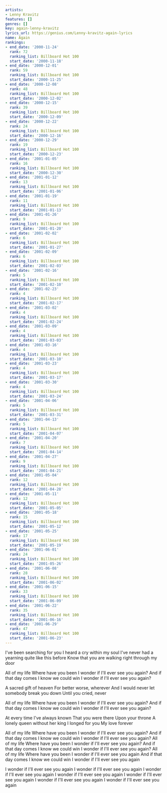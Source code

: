 ```yaml
---
artists:
- Lenny Kravitz
features: []
genres: []
key: again-lenny-kravitz
lyrics_url: https://genius.com/Lenny-kravitz-again-lyrics
name: Again
rankings:
- end_date: '2000-11-24'
  rank: 72
  ranking_list: Billboard Hot 100
  start_date: '2000-11-18'
- end_date: '2000-12-01'
  rank: 59
  ranking_list: Billboard Hot 100
  start_date: '2000-11-25'
- end_date: '2000-12-08'
  rank: 48
  ranking_list: Billboard Hot 100
  start_date: '2000-12-02'
- end_date: '2000-12-15'
  rank: 39
  ranking_list: Billboard Hot 100
  start_date: '2000-12-09'
- end_date: '2000-12-22'
  rank: 24
  ranking_list: Billboard Hot 100
  start_date: '2000-12-16'
- end_date: '2000-12-29'
  rank: 19
  ranking_list: Billboard Hot 100
  start_date: '2000-12-23'
- end_date: '2001-01-05'
  rank: 16
  ranking_list: Billboard Hot 100
  start_date: '2000-12-30'
- end_date: '2001-01-12'
  rank: 13
  ranking_list: Billboard Hot 100
  start_date: '2001-01-06'
- end_date: '2001-01-19'
  rank: 11
  ranking_list: Billboard Hot 100
  start_date: '2001-01-13'
- end_date: '2001-01-26'
  rank: 9
  ranking_list: Billboard Hot 100
  start_date: '2001-01-20'
- end_date: '2001-02-02'
  rank: 6
  ranking_list: Billboard Hot 100
  start_date: '2001-01-27'
- end_date: '2001-02-09'
  rank: 6
  ranking_list: Billboard Hot 100
  start_date: '2001-02-03'
- end_date: '2001-02-16'
  rank: 5
  ranking_list: Billboard Hot 100
  start_date: '2001-02-10'
- end_date: '2001-02-23'
  rank: 4
  ranking_list: Billboard Hot 100
  start_date: '2001-02-17'
- end_date: '2001-03-02'
  rank: 4
  ranking_list: Billboard Hot 100
  start_date: '2001-02-24'
- end_date: '2001-03-09'
  rank: 4
  ranking_list: Billboard Hot 100
  start_date: '2001-03-03'
- end_date: '2001-03-16'
  rank: 4
  ranking_list: Billboard Hot 100
  start_date: '2001-03-10'
- end_date: '2001-03-23'
  rank: 4
  ranking_list: Billboard Hot 100
  start_date: '2001-03-17'
- end_date: '2001-03-30'
  rank: 4
  ranking_list: Billboard Hot 100
  start_date: '2001-03-24'
- end_date: '2001-04-06'
  rank: 5
  ranking_list: Billboard Hot 100
  start_date: '2001-03-31'
- end_date: '2001-04-13'
  rank: 5
  ranking_list: Billboard Hot 100
  start_date: '2001-04-07'
- end_date: '2001-04-20'
  rank: 7
  ranking_list: Billboard Hot 100
  start_date: '2001-04-14'
- end_date: '2001-04-27'
  rank: 9
  ranking_list: Billboard Hot 100
  start_date: '2001-04-21'
- end_date: '2001-05-04'
  rank: 12
  ranking_list: Billboard Hot 100
  start_date: '2001-04-28'
- end_date: '2001-05-11'
  rank: 12
  ranking_list: Billboard Hot 100
  start_date: '2001-05-05'
- end_date: '2001-05-18'
  rank: 15
  ranking_list: Billboard Hot 100
  start_date: '2001-05-12'
- end_date: '2001-05-25'
  rank: 17
  ranking_list: Billboard Hot 100
  start_date: '2001-05-19'
- end_date: '2001-06-01'
  rank: 24
  ranking_list: Billboard Hot 100
  start_date: '2001-05-26'
- end_date: '2001-06-08'
  rank: 28
  ranking_list: Billboard Hot 100
  start_date: '2001-06-02'
- end_date: '2001-06-15'
  rank: 33
  ranking_list: Billboard Hot 100
  start_date: '2001-06-09'
- end_date: '2001-06-22'
  rank: 35
  ranking_list: Billboard Hot 100
  start_date: '2001-06-16'
- end_date: '2001-06-29'
  rank: 47
  ranking_list: Billboard Hot 100
  start_date: '2001-06-23'
---
```

I've been searching for you
I heard a cry within my soul
I've never had a yearning quite like this before
Know that you are walking right through my door


All of my life
Where have you been
I wonder if I'll ever see you again?
And if that day comes
I know we could win
I wonder if I'll ever see you again?


A sacred gift of heaven
For better worse, wherever
And I would never let somebody break you down
Until you cried, never


All of my life
Where have you been
I wonder if I'll ever see you again?
And if that day comes
I know we could win
I wonder if I'll ever see you again?


At every time I've always known
That you were there
Upon your throne
A lonely queen without her king
I longed for you
My love forever


All of my life
Where have you been
I wonder if I'll ever see you again?
And if that day comes
I know we could win
I wonder if I'll ever see you again?
All of my life
Where have you been
I wonder if I'll ever see you again?
And if that day comes
I know we could win
I wonder if I'll ever see you again?
All of my life
Where have you been
I wonder if I'll ever see you again
And if that day comes
I know we could win
I wonder if I'll ever see you again


I wonder if I'll ever see you again
I wonder if I'll ever see you again
I wonder if I'll ever see you again
I wonder if I'll ever see you again
I wonder if I'll ever see you again
I wonder if I'll ever see you again
I wonder if I'll ever see you again
